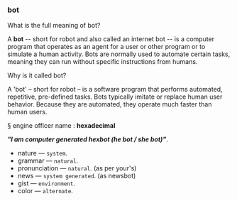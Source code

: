 ### bot

What is the full meaning of bot?

A **bot** -- short for robot and also called an internet bot -- is a computer program that operates as an agent for a user or other program or to simulate a human activity. Bots are normally used to automate certain tasks, meaning they can run without specific instructions from humans.

Why is it called bot?

A 'bot' – short for robot – is a software program that performs automated, repetitive, pre-defined tasks. Bots typically imitate or replace human user behavior. Because they are automated, they operate much faster than human users.

§ engine officer name : **hexadecimal**

_**"I am computer generated hexbot (he bot / she bot)"**_.

- nature — `system`.
- grammar — `natural`.
- pronunciation — `natural`. (as per your's)
- news — `system generated`. (as newsbot)
- gist — `environment`.
- color — `alternate`.
